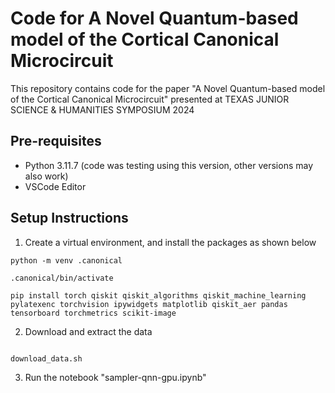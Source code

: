# Code for A Novel Quantum-based model of the Cortical Canonical Microcircuit
This repository contains code for the paper "A Novel Quantum-based model of the Cortical Canonical Microcircuit" presented at TEXAS JUNIOR SCIENCE & HUMANITIES SYMPOSIUM 2024

## Pre-requisites

- Python 3.11.7 (code was testing using this version, other versions may also work)
- VSCode Editor

## Setup Instructions

1. Create a virtual environment, and install the packages as shown below

```
python -m venv .canonical

.canonical/bin/activate

pip install torch qiskit qiskit_algorithms qiskit_machine_learning pylatexenc torchvision ipywidgets matplotlib qiskit_aer pandas tensorboard torchmetrics scikit-image

```

2. Download and extract the data

```

download_data.sh

```

3. Run the notebook "sampler-qnn-gpu.ipynb"

